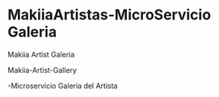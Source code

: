 # MakiiaArtistas-MicroServicio Galeria
Makiia Artist Galeria

Makiia-Artist-Gallery

-Microservicio Galeria del Artista